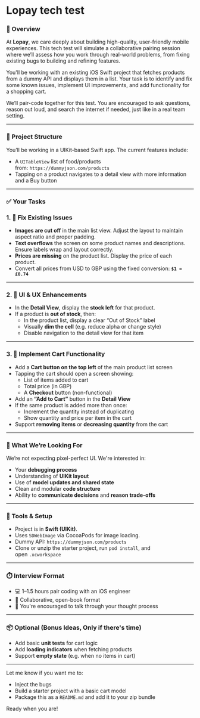# Lopay tech test

### 👋 Overview

At **Lopay**, we care deeply about building high-quality, user-friendly mobile experiences. This tech test will simulate a collaborative pairing session where we’ll assess how you work through real-world problems, from fixing existing bugs to building and refining features.

You'll be working with an existing iOS Swift project that fetches products from a dummy API and displays them in a list. Your task is to identify and fix some known issues, implement UI improvements, and add functionality for a shopping cart.

We’ll pair-code together for this test. You are encouraged to ask questions, reason out loud, and search the internet if needed, just like in a real team setting.

---

### 🧱 Project Structure

You’ll be working in a UIKit-based Swift app. The current features include:

- A `UITableView` list of food/products from: `https://dummyjson.com/products`
- Tapping on a product navigates to a detail view with more information and a Buy button

---

### ✅ Your Tasks

### 1. 🐛 **Fix Existing Issues**

- **Images are cut off** in the main list view. Adjust the layout to maintain aspect ratio and proper padding.
- **Text overflows** the screen on some product names and descriptions. Ensure labels wrap and layout correctly.
- **Prices are missing** on the product list. Display the price of each product.
- Convert all prices from USD to GBP using the fixed conversion: **`$1 = £0.74`**

---

### 2. 📱 **UI & UX Enhancements**

- In the **Detail View**, display the **stock left** for that product.
- If a product is **out of stock**, then:
    - In the product list, display a clear “Out of Stock” label
    - Visually **dim the cell** (e.g. reduce alpha or change style)
    - Disable navigation to the detail view for that item

---

### 3. 🛒 **Implement Cart Functionality**

- Add a **Cart button on the top left** of the main product list screen
- Tapping the cart should open a screen showing:
    - List of items added to cart
    - Total price (in GBP)
    - A **Checkout** button (non-functional)
- Add an **“Add to Cart”** button in the **Detail View**
- If the same product is added more than once:
    - Increment the quantity instead of duplicating
    - Show quantity and price per item in the cart
- Support **removing items** or **decreasing quantity** from the cart

---

### 🧪 What We’re Looking For

We’re not expecting pixel-perfect UI. We're interested in:

- Your **debugging process**
- Understanding of **UIKit layout**
- Use of **model updates and shared state**
- Clean and modular **code structure**
- Ability to **communicate decisions** and **reason trade-offs**

---

### 🔧 Tools & Setup

- Project is in **Swift (UIKit)**.
- Uses `SDWebImage` via CocoaPods for image loading.
- Dummy API: `https://dummyjson.com/products`
- Clone or unzip the starter project, run `pod install`, and open `.xcworkspace`

---

### ⏱️ Interview Format

- 💻 1–1.5 hours pair coding with an iOS engineer
- 🤝 Collaborative, open-book format
- 🧠 You're encouraged to talk through your thought process

---

### 📦 Optional (Bonus Ideas, Only if there's time)

- Add basic **unit tests** for cart logic
- Add **loading indicators** when fetching products
- Support **empty state** (e.g. when no items in cart)

---

Let me know if you want me to:

- Inject the bugs
- Build a starter project with a basic cart model
- Package this as a `README.md` and add it to your zip bundle

Ready when you are!
